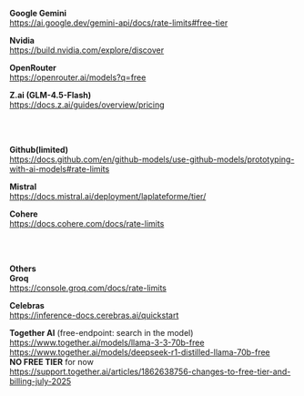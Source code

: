 **Google Gemini**</br>
https://ai.google.dev/gemini-api/docs/rate-limits#free-tier   

**Nvidia** </br>
https://build.nvidia.com/explore/discover

**OpenRouter**</br>
https://openrouter.ai/models?q=free

**Z.ai (GLM-4.5-Flash)** </br>
https://docs.z.ai/guides/overview/pricing

</br>
</br>

**Github(limited)** </br>
https://docs.github.com/en/github-models/use-github-models/prototyping-with-ai-models#rate-limits

**Mistral** </br>
https://docs.mistral.ai/deployment/laplateforme/tier/

**Cohere** </br>
https://docs.cohere.com/docs/rate-limits

</br>
</br>

**Others** </br>
**Groq** </br>
https://console.groq.com/docs/rate-limits

**Celebras** </br>
https://inference-docs.cerebras.ai/quickstart


**Together AI** (free-endpoint: search in the model)</br>
https://www.together.ai/models/llama-3-3-70b-free    
https://www.together.ai/models/deepseek-r1-distilled-llama-70b-free   
**NO FREE TIER** for now </br>
https://support.together.ai/articles/1862638756-changes-to-free-tier-and-billing-july-2025
